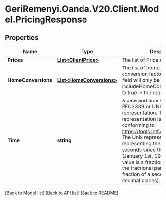 # GeriRemenyi.Oanda.V20.Client.Model.PricingResponse
## Properties

Name | Type | Description | Notes
------------ | ------------- | ------------- | -------------
**Prices** | [**List&lt;ClientPrice&gt;**](ClientPrice.md) | The list of Price objects requested. | [optional] 
**HomeConversions** | [**List&lt;HomeConversions&gt;**](HomeConversions.md) | The list of home currency conversion factors requested. This field will only be present if includeHomeConversions was set to true in the request. | [optional] 
**Time** | **string** | A date and time value using either RFC3339 or UNIX time representation. The RFC 3339 representation is a string conforming to https://tools.ietf.org/rfc/rfc3339.txt. The Unix representation is a string representing the number of seconds since the Unix Epoch (January 1st, 1970 at UTC). The value is a fractional number, where the fractional part represents a fraction of a second (up to nine decimal places). | [optional] 

[[Back to Model list]](../README.md#documentation-for-models) [[Back to API list]](../README.md#documentation-for-api-endpoints) [[Back to README]](../README.md)

